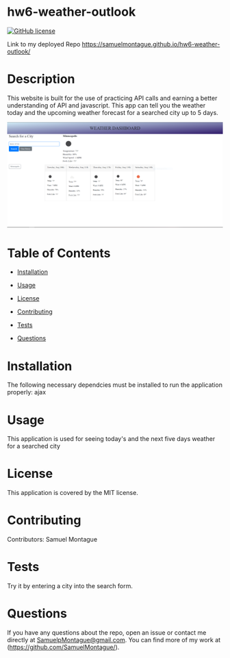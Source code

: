 # hw6-weather-outlook

[![GitHub license](https://img.shields.io/badge/license-MIT-blue.svg)](https://github.com/SamuelMontague/hw6-weather-outlook)

Link to my deployed Repo 
https://samuelmontague.github.io/hw6-weather-outlook/
  
# Description

This website is built for the use of practicing API calls and earning a better understanding of API and javascript. This app can tell you the weather today and the upcoming weather forecast for a searched city up to 5 days.

![screenshot](./assets/screenshot.png)
    
# Table of Contents

* [Installation](#installation)
    
* [Usage](#usage)

* [License](#license)

* [Contributing](#contributing)

* [Tests](#tests)

* [Questions](#questions)
    
# Installation
The following necessary dependcies must be installed to run the application properly: ajax

# Usage

This application is used for seeing today's and the next five days weather for a searched city

# License

This application is covered by the MIT license.
    
# Contributing

Contributors: Samuel Montague

# Tests

Try it by entering a city into the search form.
    
# Questions

If you have any questions about the repo, open an issue or contact me directly at SamuelpMontague@gmail.com. You can find more of my work at (https://github.com/SamuelMontague/).
